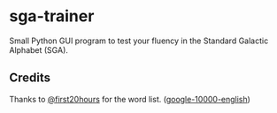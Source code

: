 # sga-trainer
Small Python GUI program to test your fluency in the Standard Galactic Alphabet (SGA).

## Credits
Thanks to [@first20hours](https://github.com/first20hours) for the word list. ([google-10000-english](https://github.com/first20hours/google-10000-english))